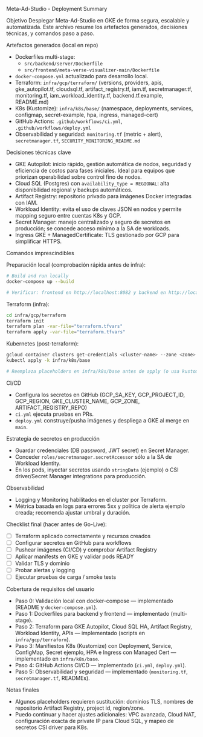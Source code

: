 Meta-Ad-Studio - Deployment Summary

Objetivo
Desplegar Meta-Ad-Studio en GKE de forma segura, escalable y automatizada. Este archivo resume los artefactos generados, decisiones técnicas, y comandos paso a paso.

Artefactos generados (local en repo)
- Dockerfiles multi-stage:
  - `src/backend/server/Dockerfile`
  - `src/frontend/meta-verse-visualizer-main/Dockerfile`
- `docker-compose.yml` actualizado para desarrollo local.
- Terraform: `infra/gcp/terraform/` (versions, providers, apis, gke_autopilot.tf, cloudsql.tf, artifact_registry.tf, iam.tf, secretmanager.tf, monitoring.tf, iam_workload_identity.tf, backend.tf.example, README.md)
- K8s (Kustomize): `infra/k8s/base/` (namespace, deployments, services, configmap, secret-example, hpa, ingress, managed-cert)
- GitHub Actions: `.github/workflows/ci.yml`, `.github/workflows/deploy.yml`
- Observabilidad y seguridad: `monitoring.tf` (metric + alert), `secretmanager.tf`, `SECURITY_MONITORING_README.md`

Decisiones técnicas clave
- GKE Autopilot: inicio rápido, gestión automática de nodos, seguridad y eficiencia de costos para fases iniciales. Ideal para equipos que priorizan operabilidad sobre control fino de nodos.
- Cloud SQL (Postgres) con `availability_type = REGIONAL`: alta disponibilidad regional y backups automáticos.
- Artifact Registry: repositorio privado para imágenes Docker integradas con IAM.
- Workload Identity: evita el uso de claves JSON en nodos y permite mapping seguro entre cuentas K8s y GCP.
- Secret Manager: manejo centralizado y seguro de secretos en producción; se concede acceso mínimo a la SA de workloads.
- Ingress GKE + ManagedCertificate: TLS gestionado por GCP para simplificar HTTPS.

Comandos imprescindibles

Preparación local (comprobación rápida antes de infra):
```bash
# Build and run locally
docker-compose up --build

# Verificar: frontend en http://localhost:8082 y backend en http://localhost:3002
```

Terraform (infra):
```bash
cd infra/gcp/terraform
terraform init
terraform plan -var-file="terraform.tfvars"
terraform apply -var-file="terraform.tfvars"
```

Kubernetes (post-terraform):
```bash
gcloud container clusters get-credentials <cluster-name> --zone <zone> --project <project>
kubectl apply -k infra/k8s/base

# Reemplaza placeholders en infra/k8s/base antes de apply (o usa kustomize overlays)
```

CI/CD
- Configura los secretos en GitHub (GCP_SA_KEY, GCP_PROJECT_ID, GCP_REGION, GKE_CLUSTER_NAME, GCP_ZONE, ARTIFACT_REGISTRY_REPO)
- `ci.yml` ejecuta pruebas en PRs.
- `deploy.yml` construye/pusha imágenes y despliega a GKE al merge en `main`.

Estrategia de secretos en producción
- Guardar credenciales (DB password, JWT secret) en Secret Manager.
- Conceder `roles/secretmanager.secretAccessor` sólo a la SA de Workload Identity.
- En los pods, inyectar secretos usando `stringData` (ejemplo) o CSI driver/Secret Manager integrations para producción.

Observabilidad
- Logging y Monitoring habilitados en el cluster por Terraform.
- Métrica basada en logs para errores 5xx y política de alerta ejemplo creada; recomenda ajustar umbral y duración.

Checklist final (hacer antes de Go-Live):
- [ ] Terraform aplicado correctamente y recursos creados
- [ ] Configurar secretos en GitHub para workflows
- [ ] Pushear imágenes (CI/CD) y comprobar Artifact Registry
- [ ] Aplicar manifests en GKE y validar pods READY
- [ ] Validar TLS y dominio
- [ ] Probar alertas y logging
- [ ] Ejecutar pruebas de carga / smoke tests

Cobertura de requisitos del usuario
- Paso 0: Validación local con docker-compose — implementado (README y `docker-compose.yml`).
- Paso 1: Dockerfiles para backend y frontend — implementado (multi-stage).
- Paso 2: Terraform para GKE Autopilot, Cloud SQL HA, Artifact Registry, Workload Identity, APIs — implementado (scripts en `infra/gcp/terraform`).
- Paso 3: Manifiestos K8s (Kustomize) con Deployment, Service, ConfigMap, Secret ejemplo, HPA e Ingress con Managed Cert — implementado en `infra/k8s/base`.
- Paso 4: GitHub Actions CI/CD — implementado (`ci.yml`, `deploy.yml`).
- Paso 5: Observabilidad y seguridad — implementado (`monitoring.tf`, `secretmanager.tf`, READMEs). 

Notas finales
- Algunos placeholders requieren sustitución: dominios TLS, nombres de repositorio Artifact Registry, project id, region/zone.
- Puedo continuar y hacer ajustes adicionales: VPC avanzada, Cloud NAT, configuración exacta de private IP para Cloud SQL, y mapeo de secretos CSI driver para K8s.
